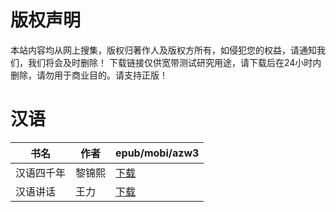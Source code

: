 # 版权声明

本站内容均从网上搜集，版权归著作人及版权方所有，如侵犯您的权益，请通知我们，我们将会及时删除！ 下载链接仅供宽带测试研究用途，请下载后在24小时内删除，请勿用于商业目的。请支持正版！

# 汉语

| 书名 | 作者 | epub/mobi/azw3 |
| --- | --- | --- |
| 汉语四千年 | 黎锦熙 | [下载](https://url89.ctfile.com/f/31084289-1375510942-d4292c?p=8866) |
| 汉语讲话 | 王力 | [下载](https://url89.ctfile.com/f/31084289-1357045315-e7ccda?p=8866) |
